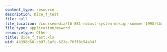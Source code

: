 ```yaml
---
content_type: resource
description: Dice_f_test
file: null
file_location: /coursemedia/16-881-robust-system-design-summer-1998/4b398d60cb975afc623a76ff8c94a34f_dice_f_test.xls
file_type: application/msword
resourcetype: Other
title: dice_f_test.xls
uid: 4b398d60-cb97-5afc-623a-76ff8c94a34f
---
```

